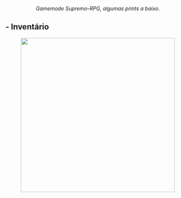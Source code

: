 <p align="center">
  <em>Gamemode Supremo-RPG, algumas prints a baixo.</em>
</p>
<h2>- Inventário</h2>
<p align="center">
  <a aria-label="logo" href="#">
    <img src="https://cdn.discordapp.com/attachments/745777739604426903/1184291172320018452/image.png" width="420" />
  </a>
</p>
